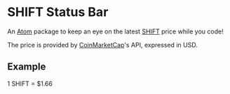 # SHIFT Status Bar

An [Atom](https://atom.io/) package to keep an eye on the latest [SHIFT](https://www.shiftnrg.org/) price while you code!

The price is provided by [CoinMarketCap](https://coinmarketcap.com/)'s API, expressed in USD.

## Example

1 SHIFT = $1.66
